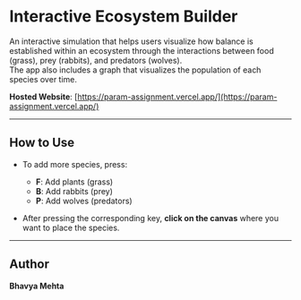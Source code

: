 # Interactive Ecosystem Builder

An interactive simulation that helps users visualize how balance is established within an ecosystem through the interactions between food (grass), prey (rabbits), and predators (wolves).  
The app also includes a graph that visualizes the population of each species over time.

**Hosted Website**: [https://param-assignment.vercel.app/](https://param-assignment.vercel.app/)

---

## How to Use

- To add more species, press:
  - **F**: Add plants (grass)
  - **B**: Add rabbits (prey)
  - **P**: Add wolves (predators)

- After pressing the corresponding key, **click on the canvas** where you want to place the species.

---

## Author

**Bhavya Mehta**